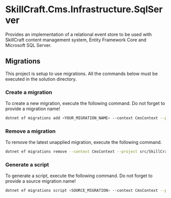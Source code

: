 ﻿# SkillCraft.Cms.Infrastructure.SqlServer

Provides an implementation of a relational event store to be used with SkillCraft content management system, Entity Framework Core and Microsoft SQL Server.

## Migrations

This project is setup to use migrations. All the commands below must be executed in the solution directory.

### Create a migration

To create a new migration, execute the following command. Do not forget to provide a migration name!

```sh
dotnet ef migrations add <YOUR_MIGRATION_NAME> --context CmsContext --project src/SkillCraft.Cms.Infrastructure.SqlServer --startup-project src/SkillCraft.Cms
```

### Remove a migration

To remove the latest unapplied migration, execute the following command.

```sh
dotnet ef migrations remove --context CmsContext --project src/SkillCraft.Cms.Infrastructure.SqlServer --startup-project src/SkillCraft.Cms
```

### Generate a script

To generate a script, execute the following command. Do not forget to provide a source migration name!

```sh
dotnet ef migrations script <SOURCE_MIGRATION> --context CmsContext --project src/SkillCraft.Cms.Infrastructure.SqlServer --startup-project src/SkillCraft.Cms
```
